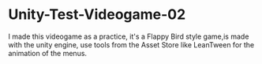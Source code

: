 # Unity-Test-Videogame-02
I made this videogame as a practice, it's a Flappy Bird style game,is made with the unity engine, use tools from the Asset Store like LeanTween for the animation of the menus.
